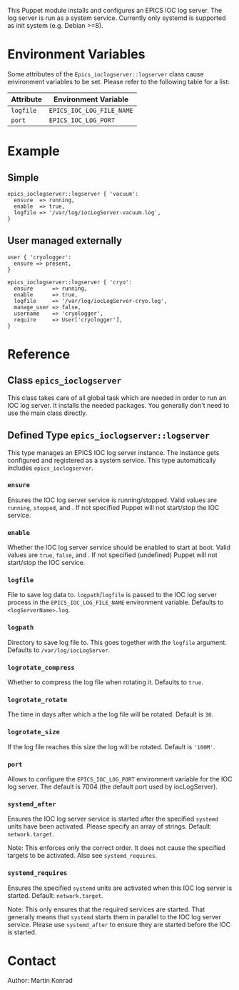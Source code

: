 This Puppet module installs and configures an EPICS IOC log server. The log
server is run as a system service. Currently only systemd is supported as init
system (e.g. Debian >=8).

# Environment Variables

Some attributes of the `Epics_ioclogserver::logserver` class cause environment
variables to be set. Please refer to the following table for a list:

| Attribute | Environment Variable      |
|-----------|---------------------------|
| `logfile` | `EPICS_IOC_LOG_FILE_NAME` |
| `port`    | `EPICS_IOC_LOG_PORT`      |

# Example

## Simple

```
epics_ioclogserver::logserver { 'vacuum':
  ensure  => running,
  enable  => true,
  logfile => '/var/log/iocLogServer-vacuum.log',
}
```

## User managed externally

```
user { 'cryologger':
  ensure => present,
}

epics_ioclogserver::logserver { 'cryo':
  ensure      => running,
  enable      => true,
  logfile     => '/var/log/iocLogServer-cryo.log',
  manage_user => false,
  username    => 'cryologger',
  require     => User['cryologger'],
}
```

# Reference

## Class `epics_ioclogserver`

This class takes care of all global task which are needed in order to run an IOC
log server. It installs the needed packages. You generally don't need to use the
main class directly.

## Defined Type `epics_ioclogserver::logserver`

This type manages an EPICS IOC log server instance. The instance gets configured
and registered as a system service. This type automatically includes
`epics_ioclogserver`.

### `ensure`

Ensures the IOC log server service is running/stopped. Valid values are
`running`, `stopped`, and <undefined>. If not specified Puppet will not
start/stop the IOC service.

### `enable`

Whether the IOC log server service should be enabled to start at boot. Valid
values are `true`, `false`, and <undefined>. If not specified (undefined) Puppet
will not start/stop the IOC service.

### `logfile`

File to save log data to. `logpath`/`logfile` is passed to the IOC log server
process in the `EPICS_IOC_LOG_FILE_NAME` environment variable. Defaults to
`<logServerName>.log`.

### `logpath`

Directory to save log file to. This goes together with the `logfile` argument.
Defaults to `/var/log/iocLogServer`.

### `logrotate_compress`

Whether to compress the log file when rotating it. Defaults to `true`.

### `logrotate_rotate`

The time in days after which a the log file will be rotated. Default is `30`.

### `logrotate_size`

If the log file reaches this size the log will be rotated. Default is `'100M'`.

### `port`

Allows to configure the `EPICS_IOC_LOG_PORT` environment variable for the IOC
log server. The default is 7004 (the default port used by iocLogServer).

### `systemd_after`

Ensures the IOC log server service is started after the specified `systemd`
units have been activated. Please specify an array of strings. Default:
`network.target`.

Note: This enforces only the correct order. It does not cause the specified
targets to be activated. Also see `systemd_requires`.

### `systemd_requires`

Ensures the specified `systemd` units are activated when this IOC log server is
started. Default: `network.target`.

Note: This only ensures that the required services are started. That generally
means that `systemd` starts them in parallel to the IOC log server service.
Please use `systemd_after` to ensure they are started before the IOC is started.

# Contact

Author: Martin Konrad <konrad at frib.msu.edu>
